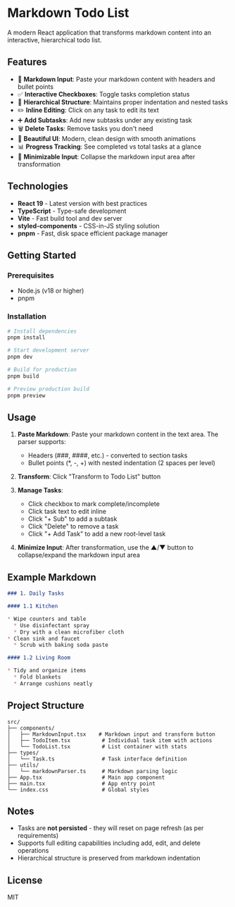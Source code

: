 # Markdown Todo List

A modern React application that transforms markdown content into an interactive, hierarchical todo list.

## Features

- 📝 **Markdown Input**: Paste your markdown content with headers and bullet points
- ✅ **Interactive Checkboxes**: Toggle tasks completion status
- 🔄 **Hierarchical Structure**: Maintains proper indentation and nested tasks
- ✏️ **Inline Editing**: Click on any task to edit its text
- ➕ **Add Subtasks**: Add new subtasks under any existing task
- 🗑️ **Delete Tasks**: Remove tasks you don't need
- 🎨 **Beautiful UI**: Modern, clean design with smooth animations
- 📊 **Progress Tracking**: See completed vs total tasks at a glance
- 🔽 **Minimizable Input**: Collapse the markdown input area after transformation

## Technologies

- **React 19** - Latest version with best practices
- **TypeScript** - Type-safe development
- **Vite** - Fast build tool and dev server
- **styled-components** - CSS-in-JS styling solution
- **pnpm** - Fast, disk space efficient package manager

## Getting Started

### Prerequisites

- Node.js (v18 or higher)
- pnpm

### Installation

```bash
# Install dependencies
pnpm install

# Start development server
pnpm dev

# Build for production
pnpm build

# Preview production build
pnpm preview
```

## Usage

1. **Paste Markdown**: Paste your markdown content in the text area. The parser supports:
   - Headers (###, ####, etc.) - converted to section tasks
   - Bullet points (*, -, +) with nested indentation (2 spaces per level)

2. **Transform**: Click "Transform to Todo List" button

3. **Manage Tasks**:
   - Click checkbox to mark complete/incomplete
   - Click task text to edit inline
   - Click "+ Sub" to add a subtask
   - Click "Delete" to remove a task
   - Click "+ Add Task" to add a new root-level task

4. **Minimize Input**: After transformation, use the ▲/▼ button to collapse/expand the markdown input area

## Example Markdown

```markdown
### 1. Daily Tasks

#### 1.1 Kitchen

* Wipe counters and table
  * Use disinfectant spray
  * Dry with a clean microfiber cloth
* Clean sink and faucet
  * Scrub with baking soda paste

#### 1.2 Living Room

* Tidy and organize items
  * Fold blankets
  * Arrange cushions neatly
```

## Project Structure

```
src/
├── components/
│   ├── MarkdownInput.tsx    # Markdown input and transform button
│   ├── TodoItem.tsx          # Individual task item with actions
│   └── TodoList.tsx          # List container with stats
├── types/
│   └── Task.ts               # Task interface definition
├── utils/
│   └── markdownParser.ts     # Markdown parsing logic
├── App.tsx                   # Main app component
├── main.tsx                  # App entry point
└── index.css                 # Global styles
```

## Notes

- Tasks are **not persisted** - they will reset on page refresh (as per requirements)
- Supports full editing capabilities including add, edit, and delete operations
- Hierarchical structure is preserved from markdown indentation

## License

MIT
